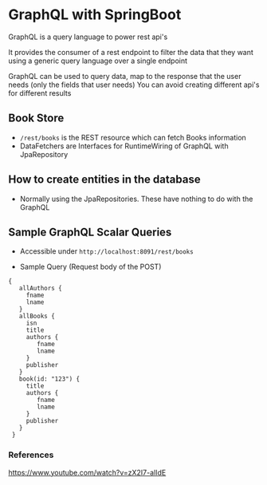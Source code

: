 # GraphQL with SpringBoot

GraphQL is a query language to power rest api's

It provides the consumer of a rest endpoint to filter the data that they want using a generic query language over a single endpoint

GraphQL can be used to query data, map to the response that the user needs (only the fields that user needs)
You can avoid creating different api's for different results

## Book Store
- `/rest/books` is the REST resource which can fetch Books information
- DataFetchers are Interfaces for RuntimeWiring of GraphQL with JpaRepository

## How to create entities in the database
- Normally using the JpaRepositories. These have nothing to do with the GraphQL

## Sample GraphQL Scalar Queries
- Accessible under `http://localhost:8091/rest/books`



- Sample Query (Request body of the POST)
```
{
   allAuthors {
     fname
     lname
   }
   allBooks {
     isn
     title
     authors {
    	fname
    	lname
     }
     publisher
   }
   book(id: "123") {
     title
     authors {
    	fname
    	lname
     }
     publisher
   }
 }
```


### References
https://www.youtube.com/watch?v=zX2I7-aIldE